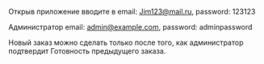 Открыв приложение вводите в email: Jim123@mail.ru, password: 123123

Администратор email: admin@example.com, password: adminpassword

Новый заказ можно сделать только после того, как администратор подтвердит Готовность предыдущего заказа.
